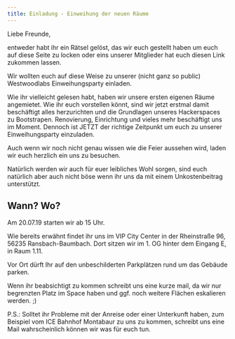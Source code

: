 ```yaml
---
title: Einladung - Einweihung der neuen Räume
---
```


Liebe Freunde,

entweder habt ihr ein Rätsel gelöst, das wir euch gestellt haben um euch auf diese Seite zu locken oder eins unserer Mitglieder hat euch diesen Link zukommen lassen.

Wir wollten euch auf diese Weise zu unserer (nicht ganz so public) Westwoodlabs Einweihungsparty einladen.  

Wie ihr vielleicht gelesen habt, haben wir unsere ersten eigenen Räume angemietet. Wie ihr euch vorstellen könnt, sind wir jetzt erstmal damit beschäftigt alles herzurichten und die Grundlagen unseres Hackerspaces zu Bootstrapen. Renovierung, Einrichtung und vieles mehr beschäftigt uns im Moment. Dennoch ist JETZT der richtige Zeitpunkt um euch zu unserer Einweihungsparty einzuladen. 

Auch wenn wir noch nicht genau wissen wie die Feier aussehen wird, laden wir euch herzlich ein uns zu besuchen. 

Natürlich werden wir auch für euer leibliches Wohl sorgen, sind euch natürlich aber auch nicht böse wenn ihr uns da mit einem Unkostenbeitrag unterstützt.

## Wann? Wo?
Am 20.07.19 starten wir ab 15 Uhr.

Wie bereits erwähnt findet ihr uns im VIP City Center in der Rheinstraße 96, 56235 Ransbach-Baumbach. Dort sitzen wir im 1. OG hinter dem Eingang E, in Raum 1.11. 

Vor Ort dürft Ihr auf den unbeschilderten Parkplätzen rund um das Gebäude parken. 

Wenn ihr beabsichtigt zu kommen schreibt uns eine kurze mail, da wir nur begrenzten Platz im Space haben und ggf. noch weitere Flächen eskalieren werden. ;) 

P.S.: Solltet ihr Probleme mit der Anreise oder einer Unterkunft haben, zum Beispiel vom ICE Bahnhof Montabaur zu uns zu kommen, schreibt uns eine Mail wahrscheinlich können wir was für euch tun.
